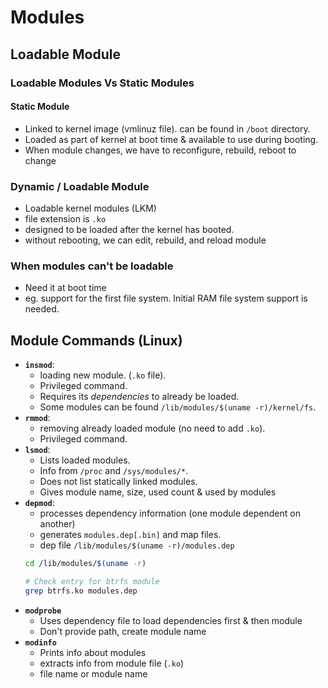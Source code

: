 # Modules

## Loadable Module

###  Loadable Modules Vs Static Modules

#### Static Module

- Linked to kernel image (vmlinuz file). can be found in `/boot` directory.
- Loaded as part of kernel at boot time & available to use during booting.
- When module changes, we have to reconfigure, rebuild, reboot to change

### Dynamic / Loadable Module

- Loadable kernel modules (LKM)
- file extension is `.ko`
- designed to be loaded after the kernel has booted.
- without rebooting, we can edit, rebuild, and reload module

### When modules can't be loadable

- Need it at boot time
- eg. support for the first file system. Initial RAM file system support is needed.

## Module Commands (Linux)

- **`insmod`**: 
  - loading new module. (`.ko` file).
  - Privileged command.
  - Requires its *dependencies* to already be loaded.
  - Some modules can be found `/lib/modules/$(uname -r)/kernel/fs`.
- **`rmmod`**:
  - removing already loaded module (no need to add `.ko`).
  - Privileged command.
- **`lsmod`**:
  - Lists loaded modules.
  - Info from `/proc` and `/sys/modules/*`.
  - Does not list statically linked modules.
  - Gives module name, size, used count & used by modules
- **`depmod`**:
  - processes dependency information (one module dependent on another)
  - generates `modules.dep[.bin]` and map files.
  - dep file `/lib/modules/$(uname -r)/modules.dep`
  ```sh
  cd /lib/modules/$(uname -r)

  # Check entry for btrfs module
  grep btrfs.ko modules.dep
  ```
- **`modprobe`**
  - Uses dependency file to load dependencies first & then module
  - Don't provide path, create module name
- **`modinfo`**
  - Prints info about modules
  - extracts info from module file (`.ko`)
  - file name or module name

